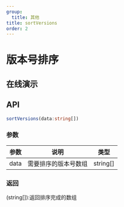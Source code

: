 ```yaml
---
group:
  title: 其他
title: sortVersions
order: 2
---
```


# 版本号排序

## 在线演示

<code src="./sortVersions"></code>

## API

```typescript
sortVersions(data:string[])
```

### 参数

| 参数 | 说明                 | 类型     |
| ---- | -------------------- | -------- |
| data | 需要排序的版本号数组 | string[] |

### 返回

(string[]):返回排序完成的数组
